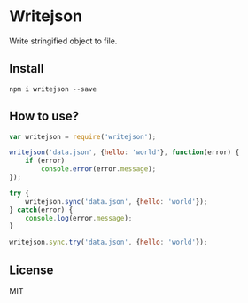 # Writejson

Write stringified object to file.

## Install

```
npm i writejson --save
```
## How to use?

```js
var writejson = require('writejson');

writejson('data.json', {hello: 'world'}, function(error) {
    if (error)
        console.error(error.message);
});

try {
    writejson.sync('data.json', {hello: 'world'});
} catch(error) {
    console.log(error.message);
}

writejson.sync.try('data.json', {hello: 'world'});
```

## License

MIT

